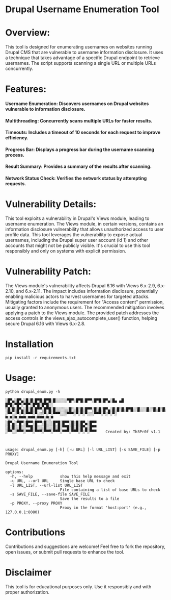 # Drupal Username Enumeration Tool

# Overview:

This tool is designed for enumerating usernames on websites running Drupal CMS that are vulnerable to username information disclosure. It uses a technique that takes advantage of a specific Drupal endpoint to retrieve usernames. The script supports scanning a single URL or multiple URLs concurrently.


# Features:

#### Username Enumeration: Discovers usernames on Drupal websites vulnerable to information disclosure.

#### Multithreading: Concurrently scans multiple URLs for faster results.

#### Timeouts: Includes a timeout of 10 seconds for each request to improve efficiency.

#### Progress Bar: Displays a progress bar during the username scanning process.

#### Result Summary: Provides a summary of the results after scanning.

#### Network Status Check: Verifies the network status by attempting requests.

# Vulnerability Details:

This tool exploits a vulnerability in Drupal's Views module, leading to username enumeration. The Views module, in certain versions, contains an information disclosure vulnerability that allows unauthorized access to user profile data. This tool leverages the vulnerability to expose actual usernames, including the Drupal super user account (id 1) and other accounts that might not be publicly visible. It's crucial to use this tool responsibly and only on systems with explicit permission.

# Vulnerability Patch:

The Views module's vulnerability affects Drupal 6.16 with Views 6.x-2.9, 6.x-2.10, and 6.x-2.11. The impact includes information disclosure, potentially enabling malicious actors to harvest usernames for targeted attacks. Mitigating factors include the requirement for "Access content" permission, usually granted to anonymous users. The recommended mitigation involves applying a patch to the Views module. The provided patch addresses the access controls in the views_ajax_autocomplete_user() function, helping secure Drupal 6.16 with Views 6.x-2.8.

# Installation

```pip install -r requirements.txt```

# Usage:
``` 
python drupal_enum.py -h

░█▀▄░█▀▄░█░█░█▀█░█▀█░█░░░░░▀█▀░█▀█░█▀▀░█▀█░█▀▄░█▄ ▄█ █▀█░▀█▀░▀█▀░█▀█░█▀█░░
░█░█░█▀▄░█░█░█▀▀░█▀█░█░░░░░░█░░█░█░█▀▀░█░█░█▀▄░█░█░█░█▀█░░█░░░█░░█░█░█░█░░
░▀▀░░▀░▀░▀▀▀░▀░░░▀░▀░▀▀▀░░░▀▀▀░▀░▀░▀░░░▀▀▀░▀░▀░▀░  ▀░▀░▀░▀▀▀░▀▀▀░▀▀▀░▀░▀
░█▀▄░▀█▀░█▀▀░█▀▀░█░░░█▀█░█▀▀░█░█░█▀▄░█▀▀
░█░█░░█░░▀▀█░█░░░█░░░█░█░▀▀█░█░█░█▀▄░█▀▀
░▀▀░░▀▀▀░▀▀▀░▀▀▀░▀▀▀░▀▀▀░▀▀▀░▀▀▀░▀░▀░▀▀▀    Created by: Th3Pr0f v1.1



usage: drupal_enum.py [-h] [-u URL] [-l URL_LIST] [-s SAVE_FILE] [-p PROXY]

Drupal Username Enumeration Tool

options:
  -h, --help            show this help message and exit
  -u URL, --url URL     Single base URL to check
  -l URL_LIST, --url-list URL_LIST
                        File containing a list of base URLs to check
  -s SAVE_FILE, --save-file SAVE_FILE
                        Save the results to a file
  -p PROXY, --proxy PROXY
                        Proxy in the format 'host:port' (e.g., 127.0.0.1:8080)
``` 

# Contributions

Contributions and suggestions are welcome! Feel free to fork the repository, open issues, or submit pull requests to enhance the tool.

# Disclaimer

This tool is for educational purposes only. Use it responsibly and with proper authorization.
